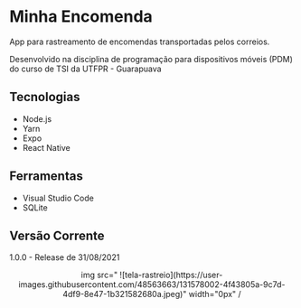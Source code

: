 # Minha Encomenda

App para rastreamento de encomendas transportadas pelos correios. 

Desenvolvido na disciplina de programação para dispositivos móveis (PDM) do curso de TSI da UTFPR - Guarapuava

## Tecnologias

+ Node.js
+ Yarn 
+ Expo
+ React Native

## Ferramentas

+ Visual Studio Code
+ SQLite

## Versão Corrente

1.0.0 - Release de 31/08/2021

<div align="center">
img src="
  ![tela-rastreio](https://user-images.githubusercontent.com/48563663/131578002-4f43805a-9c7d-4df9-8e47-1b321582680a.jpeg)" width="0px" /
</div>



